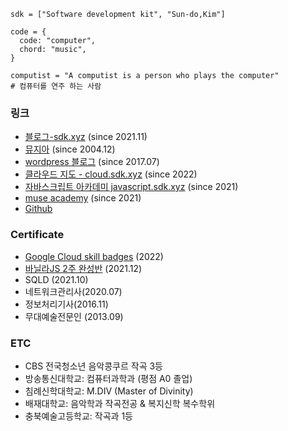 ```
sdk = ["Software development kit", "Sun-do,Kim"]

code = {
  code: "computer", 
  chord: "music",
}

computist = "A computist is a person who plays the computer"
# 컴퓨터를 연주 하는 사람 
```
### 링크
* [블로그-sdk.xyz](https://sdk.xyz) (since 2021.11)
* [뮤지아](https://muzia.net) (since 2004.12)
* [wordpress 블로그](https://blog.sundo.kim) (since 2017.07)
* [클라우드 지도 - cloud.sdk.xyz](https://cloud.sdk.xyz) (since 2022)
* [자바스크립트 아카데미 javascript.sdk.xyz](https://javascript.sdk.xyz) (since 2021)
* [muse academy](https://muse.ac) (since 2021)
* [Github](https://github.com/sundoforce) 

### Certificate
* [Google Cloud skill badges](https://partner.cloudskillsboost.google/public_profiles/4935080b-b9fa-4ab6-a980-965cdcc09798) (2022)
* [바닐라JS 2주 완성반](https://nomadcoders.co/certs/d5954cd4-1b5a-443f-a0cd-3daa3a0784cb) (2021.12) 
* SQLD (2021.10)
* 네트워크관리사(2020.07)
* 정보처리기사(2016.11)
* 무대예술전문인 (2013.09)

### ETC
* CBS 전국청소년 음악콩쿠르 작곡 3등
* 방송통신대학교: 컴퓨터과학과 (평점 A0 졸업)
* 침례신학대학교: M.DIV (Master of Divinity)
* 배재대학교: 음악학과 작곡전공 & 복지신학 복수학위
* 충북예술고등학교: 작곡과 1등 
